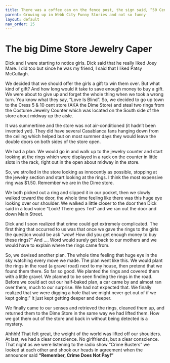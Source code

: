 ```yaml
---
title: There was a coffee can on the fence post, the sign said, “50 Cents.”
parent: Growing up in Webb City Funny Stories and not so funny
layout: default
nav_order: 25
---
```


# The big Dime Store Jewelry Caper

Dick and I were starting to notice girls. Dick said that he really liked Joey Mare.  I did too but since he was my friend, I said that I liked Patsy McCullagh.

We decided that we should offer the girls a gift to win them over. But what kind of gift? And how long would it take to save enough money to buy a gift. We were about to give up and forget the whole thing when we took a wrong turn.  You know what they say, “Love Is Blind”. So, we decided to go up town to the Cress 5 & 10 cent store (AKA the Dime Store) and steal two rings from the Costume Jewelry Counter which was located on the South side of the store about midway up the aisle.

It was summertime and the store was not air-conditioned (it hadn’t been invented yet). They did have several Casablanca fans hanging down from the ceiling which helped but on most summer days they would leave the double doors on both sides of the store open.

We had a plan. We would go in and walk up to the jewelry counter and start looking at the rings which were displayed in a rack on the counter in little slots in the rack, right out in the open about midway in the store.

So, we strolled in the store looking as innocently as possible, stopping at the jewelry section and start looking at the rings. I think the most expensive ring was $1.50. Remember we are in the Dime store.

We both picked out a ring and slipped it in our pocket, then we slowly walked toward the door, the whole time feeling like there was this huge eye looking over our shoulder. We walked a little closer to the door then Dick said in a loud voice “Look! There goes Ted” and we ran out the door and down Main Street.

Dick and I soon realized that crime could get extremely complicated.  The first thing that occurred to us was that once we gave the rings to the girls the question would be ask “wow! How did you get enough money to buy these rings?” And …. Word would surely get back to our mothers and we would have to explain where the rings came from.

So, we devised another plan. The whole time feeling that huge eye in the sky watching every move we made. The plan went like this. We would plant the rings in the road (a gravel road) next to my house, then pretend that we found them there. So far so good. We planted the rings and covered them with a little gravel. We planned to be seen finding the rings in the road. Before we could act out our half-baked plan, a car came by and almost ran over them, much to our surprise. We had not expected that. We finally realized that we were digging a hole that we might never get out of if we kept going.” It just kept getting deeper and deeper.

We finally came to our senses and retrieved the rings, cleaned them up, and returned them to the Dime Store in the same way we had lifted them. How we got them out of the store and back in without being detected is a mystery.

Ahhhh! That felt great, the weight of the world was lifted off our shoulders.  At last, we had a clear conscience.  No girlfriends, but a clear conscience.
That night as we were listening to the radio show “Crime Busters” we looked at each other and shook our heads in agreement when the announcer said **“Remember, Crime Does Not Pay!”**
